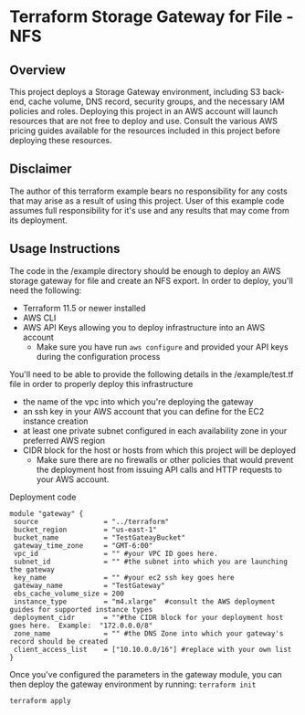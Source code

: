 # Terraform Storage Gateway for File - NFS

## Overview
This project deploys a Storage Gateway environment, including S3 back-end, cache volume, DNS record, security groups, and the necessary IAM policies and roles.
Deploying this project in an AWS account will launch resources that are not free to deploy and use.  Consult the various AWS pricing guides available for the resources included in this project before deploying these resources.

## Disclaimer
The author of this terraform example bears no responsibility for any costs that may arise as a result of using this project.  User of this example code assumes full responsibility for it's use and any results that may come from its deployment.
  
## Usage Instructions
The code in the /example directory should be enough to deploy an AWS storage gateway for file and create an NFS export.  In order to deploy, you'll need the following:

  * Terraform 11.5 or newer installed
  * AWS CLI
  * AWS API Keys allowing you to deploy infrastructure into an AWS account
    * Make sure you have run `aws configure` and provided your API keys during the configuration process
    
You'll need to be able to provide the following details in the /example/test.tf file in order to properly deploy this infrastructure

  * the name of the vpc into which you're deploying the gateway
  * an ssh key in your AWS account that you can define for the EC2 instance creation
  * at least one private subnet configured in each availability zone in your preferred AWS region
  * CIDR block for the host or hosts from which this project will be deployed
    * Make sure there are no firewalls or other policies that would prevent the deployment host from issuing API calls and HTTP requests to your AWS account.
    
    
Deployment code 
 ```hcl-terraform
module "gateway" {
  source                = "../terraform"
  bucket_region         = "us-east-1"
  bucket_name           = "TestGateayBucket"
  gateway_time_zone     = "GMT-6:00"
  vpc_id                = "" #your VPC ID goes here.
  subnet_id             = "" #the subnet into which you are launching the gateway
  key_name              = "" #your ec2 ssh key goes here
  gateway_name          = "TestGateway"
  ebs_cache_volume_size = 200
  instance_type         = "m4.xlarge"  #consult the AWS deployment guides for supported instance types
  deployment_cidr       = ""#the CIDR block for your deployment host goes here.  Example:  "172.0.0.0/8"
  zone_name             = "" #the DNS Zone into which your gateway's record should be created
  client_access_list    = ["10.10.0.0/16"] #replace with your own list
}
```

Once you've configured the parameters in the gateway module, you can then deploy the gateway environment by running:
`terraform init`

`terraform apply`
